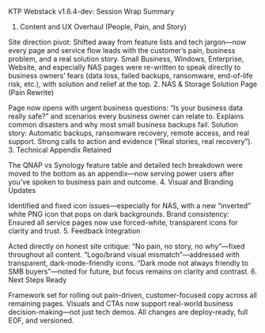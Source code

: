 KTP Webstack v1.6.4-dev: Session Wrap Summary
1. Content and UX Overhaul (People, Pain, and Story)

Site direction pivot: Shifted away from feature lists and tech jargon—now every page and service flow leads with the customer’s pain, business problem, and a real solution story.
Small Business, Windows, Enterprise, Website, and especially NAS pages were re-written to speak directly to business owners’ fears (data loss, failed backups, ransomware, end-of-life risk, etc.), with solution and relief at the top.
2. NAS & Storage Solution Page (Pain Rewrite)

Page now opens with urgent business questions: “Is your business data really safe?” and scenarios every business owner can relate to.
Explains common disasters and why most small business backups fail.
Solution story: Automatic backups, ransomware recovery, remote access, and real support.
Strong calls to action and evidence (“Real stories, real recovery”).
3. Technical Appendix Retained

The QNAP vs Synology feature table and detailed tech breakdown were moved to the bottom as an appendix—now serving power users after you’ve spoken to business pain and outcome.
4. Visual and Branding Updates

Identified and fixed icon issues—especially for NAS, with a new “inverted” white PNG icon that pops on dark backgrounds.
Brand consistency: Ensured all service pages now use forced-white, transparent icons for clarity and trust.
5. Feedback Integration

Acted directly on honest site critique:
“No pain, no story, no why”—fixed throughout all content.
“Logo/brand visual mismatch”—addressed with transparent, dark-mode-friendly icons.
“Dark mode not always friendly to SMB buyers”—noted for future, but focus remains on clarity and contrast.
6. Next Steps Ready

Framework set for rolling out pain-driven, customer-focused copy across all remaining pages.
Visuals and CTAs now support real-world business decision-making—not just tech demos.
All changes are deploy-ready, full EOF, and versioned.